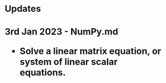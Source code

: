 <h1>Updates<h1/>

3rd Jan 2023 - NumPy.md
  - Solve a linear matrix equation, or system of linear scalar equations.
